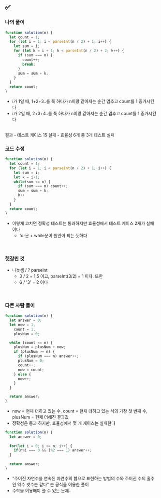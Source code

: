 ## ✅

### 나의 풀이

```javascript
function solution(n) {
  let count = 1;
  for (let i = 1; i < parseInt(n / 2) + 1; i++) {
    let sum = i;
    for (let k = i + 1; k < parseInt(n / 2) + 2; k++) {
      if (sum === n) {
        count++;
        break;
      }
      sum = sum + k;
    }
  }
  return count;
}
```
- i가 1일 때, 1+2+3..를 쭉 하다가 n이랑 같아지는 순간 멈추고 count를 1 증가시킨다
- i가 2일 때, 2+3+4..를 쭉 하다가 n이랑 같아지는 순간 멈추고 count를 1 증가시킨다
<br>
결과
- 테스트 케이스 15 실패
- 효율성 6개 중 3개 테스트 실패

### 코드 수정
```javascript
function solution(n) {
  let count = 1;
  for (let i = 1; i < parseInt(n / 2) + 1; i++) {
    let sum = i;
    let k = i+1;
    while(sum <= n) {
      if (sum === n) count++;
      sum = sum + k;
      k++
    }
  }
  return count;
}
```
- 이렇게 고치면 정확성 테스트는 통과하지만 효율성에서 테스트 케이스 2개가 실패이다
  - for문 + while문이 원인이 되는 듯하다
<br>

### 헷갈린 것
- 나눗셈 / ? parseInt
  - 3 / 2 = 1.5 이고, parseInt(3/2) = 1 이다. 또한 
  - 6 / '3' = 2 이다

<br>

### 다른 사람 풀이

```javascript
function solution(n) {
  let answer = 0;
  let now = 1,
    count = 1,
    plusNum = 0;

  while (count <= n) {
    plusNum = plusNum + now;
    if (plusNum >= n) {
      if (plusNum === n) answer++;
      plusNum = 0;
      count++;
      now = count;
    } else {
      now++;
    }
  }

  return answer;
}
```
- now = 현재 더하고 있는 수, count = 현재 더하고 있는 식의 가장 첫 번째 수, plusNum = 현재 더해진 결과값
- 정확성은 통과 하지만, 효율성에서 몇 개 케이스는 실패한다

```javascript
function solution(n) {
  let answer = 0;
  
  for(let i = 0; i <= n; i++) {
  	if(n%i === 0 && i%2 === 1) answer++;
  }
  
  return answer;
}
```
- "주어진 자연수를 연속된 자연수의 합으로 표현하는 방법의 수와 주어진 수의 홀수인 약수 갯수는 같다" 는 공식을 이용한 풀이
- 수학을 이용해야 풀 수 있는 문제..
